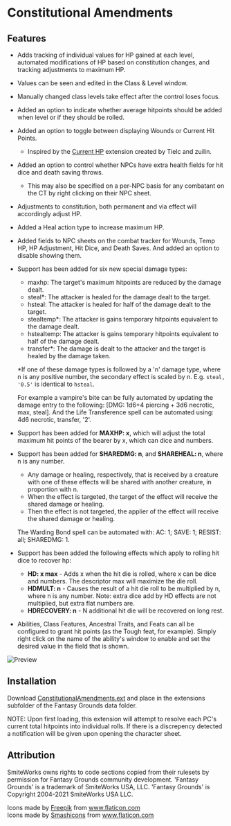 # Constitutional Amendments
## Features
* Adds tracking of individual values for HP gained at each level, automated modifications of HP based on constitution changes, and tracking adjustments to maximum HP.
 * Values can be seen and edited in the Class & Level window.
 * Manually changed class levels take effect after the control loses focus.
* Added an option to indicate whether average hitpoints should be added when level or if they should be rolled.
* Added an option to toggle between displaying Wounds or Current Hit Points.
  * Inspired by the [Current HP](https://www.fantasygrounds.com/forums/showthread.php?44140-Current-HP-Extension-for-5E-Ruleset) extension created by Tielc and zuilin.
* Added an option to control whether NPCs have extra health fields for hit dice and death saving throws.
  * This may also be specified on a per-NPC basis for any combatant on the CT by right clicking on their NPC sheet.

* Adjustments to constitution, both permanent and via effect will accordingly adjust HP.
* Added a Heal action type to increase maximum HP.
* Added fields to NPC sheets on the combat tracker for Wounds, Temp HP, HP Adjustment, Hit Dice, and Death Saves. And added an option to disable showing them.

* Support has been added for six new special damage types:
  * maxhp: The target's maximum hitpoints are reduced by the damage dealt.
  * steal*: The attacker is healed for the damage dealt to the target.
  * hsteal: The attacker is healed for half of the damage dealt to the target.
  * stealtemp*: The attacker is gains temporary hitpoints equivalent to the damage dealt.
  * hstealtemp: The attacker is gains temporary hitpoints equivalent to half of the damage dealt.
  * transfer*: The damage is dealt to the attacker and the target is healed by the damage taken.

   *If one of these damage types is followed by a 'n' damage type, where n is any positive number, the secondary effect is scaled by n. E.g. `steal, '0.5'` is identical to `hsteal`.

   For example a vampire's bite can be fully automated by updating the damage entry to the following: [DMG: 1d6+4 piercing + 3d6 necrotic, max, steal]. And the Life Transference spell can be automated using: 4d6 necrotic, transfer, '2'.

* Support has been added for **MAXHP: x**, which will adjust the total maximum hit points of the bearer by x, which can dice and numbers.

* Support has been added for **SHAREDMG: n**, and **SHAREHEAL: n**, where n is any number.
  * Any damage or healing, respectively, that is received by a creature with one of these effects will be shared with another creature, in proportion with n.
  * When the effect is targeted, the target of the effect will receive the shared damage or healing.
  * Then the effect is not targeted, the applier of the effect will receive the shared damage or healing.

  The Warding Bond spell can be automated with: AC: 1; SAVE: 1; RESIST: all; SHAREDMG: 1.

* Support has been added the following effects which apply to rolling hit dice to recover hp:
  * **HD: x max** - Adds x when the hit die is rolled, where x can be dice and numbers. The descriptor max will maximize the die roll.
  * **HDMULT: n** - Causes the result of a hit die roll to be multiplied by n, where n is any number. Note: extra dice add by HD effects are not multiplied, but extra flat numbers are.
  * **HDRECOVERY: n** - N additional hit die will be recovered on long rest.

* Abilities, Class Features, Ancestral Traits, and Feats can all be configured to grant hit points (as the Tough feat, for example). Simply right click on the name of the ability's window to enable and set the desired value in the field that is shown.

![Preview](.resources/ConstitutionalAmendments.png)

## Installation
Download [ConstitutionalAmendments.ext](https://github.com/rhagelstrom/ConstitutionalAmendments/releases) and place in the extensions subfolder of the Fantasy Grounds data folder.

NOTE: Upon first loading, this extension will attempt to resolve each PC's current total hitpoints into individual rolls. If there is a discrepency detected a notification will be given upon opening the character sheet.

## Attribution
SmiteWorks owns rights to code sections copied from their rulesets by permission for Fantasy Grounds community development.
'Fantasy Grounds' is a trademark of SmiteWorks USA, LLC.
'Fantasy Grounds' is Copyright 2004-2021 SmiteWorks USA LLC.

<div>Icons made by <a href="https://www.freepik.com" title="Freepik">Freepik</a> from <a href="https://www.flaticon.com/" title="Flaticon">www.flaticon.com</a></div>
<div>Icons made by <a href="https://www.flaticon.com/authors/smashicons" title="Smashicons">Smashicons</a> from <a href="https://www.flaticon.com/" title="Flaticon">www.flaticon.com</a></div>
